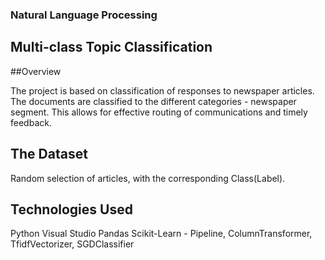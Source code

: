 ### Natural Language Processing

## Multi-class Topic Classification

##Overview

The project is based on classification of  responses to newspaper articles. The documents are classified to the different categories - newspaper segment.
This allows for effective routing of communications and timely feedback.

## The Dataset

Random selection of articles, with the corresponding Class(Label).

## Technologies Used

Python
Visual Studio
Pandas
Scikit-Learn - Pipeline, ColumnTransformer, TfidfVectorizer, SGDClassifier


